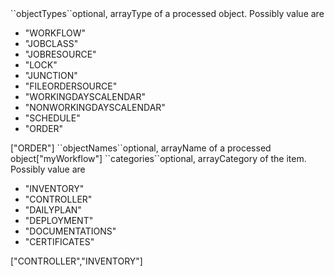 <tr><td>``objectTypes``</td><td>optional, array</td><td>Type of a processed object. Possibly value are 
<ul><li>"WORKFLOW"</li>
    <li>"JOBCLASS"</li>
    <li>"JOBRESOURCE"</li>
    <li>"LOCK"</li>
    <li>"JUNCTION"</li>
    <li>"FILEORDERSOURCE"</li>
    <li>"WORKINGDAYSCALENDAR"</li>
    <li>"NONWORKINGDAYSCALENDAR"</li>
    <li>"SCHEDULE"</li>
    <li>"ORDER"</li>
</ul>
</td><td>["ORDER"]</td><td></td></tr>
<tr><td>``objectNames``</td><td>optional, array</td><td>Name of a processed object</td><td>["myWorkflow"]</td><td></td></tr>
<tr><td>``categories``</td><td>optional, array</td><td>Category of the item. Possibly value are 
<ul><li>"INVENTORY"</li>
    <li>"CONTROLLER"</li>
    <li>"DAILYPLAN"</li>
    <li>"DEPLOYMENT"</li>
    <li>"DOCUMENTATIONS"</li>
    <li>"CERTIFICATES"</li>
</ul>
</td><td>["CONTROLLER","INVENTORY"]</td><td></td></tr>
